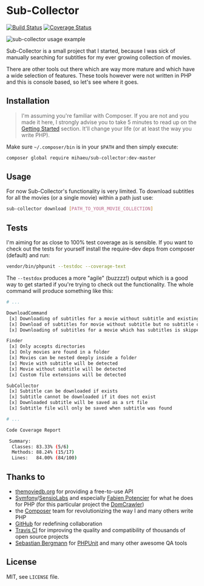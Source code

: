 
# Sub-Collector

[![Build Status](https://travis-ci.org/mihaeu/sub-collector.png)](https://travis-ci.org/mihaeu/sub-collector)
[![Coverage Status](https://coveralls.io/repos/mihaeu/sub-collector/badge.png)](https://coveralls.io/r/mihaeu/sub-collector)

![sub-collector usage example](http://kimai.mike-dev.info/sub-collector-example.gif)

Sub-Collector is a small project that I started, because I was sick of manually searching for subtitles for my ever growing collection of movies.

There are other tools out there which are way more mature and which have a wide selection of features. These tools however were not written in PHP and this is console based, so let's see where it goes.

## Installation

> I'm assuming you're familiar with Composer. If you are not and you made it here, I strongly advise you to take 5 minutes to read up on the [Getting Started](https://getcomposer.org/doc/00-intro.md) section. It'll change your life (or at least the way you write PHP).

Make sure `~/.composer/bin` is in your `$PATH` and then simply execute:

```bash
composer global require mihaeu/sub-collector:dev-master
```

## Usage
For now Sub-Collector's functionality is very limited. To download subtitles for all the movies (or a single movie) within a path just use:

```bash
sub-collector download [PATH_TO_YOUR_MOVIE_COLLECTION]
```

## Tests
I'm aiming for as close to 100% test coverage as is sensible. If you want to check out the tests for yourself install the require-dev deps from composer (default) and run:

```bash
vendor/bin/phpunit --testdoc --coverage-text
```

The `--testdox` produces a more "agile" (buzzzz!) output which is a good way to get started if you're trying to check out the functionality. The whole command will produce something like this:

```bash
# ...

DownloadCommand
 [x] Downloading of subtitles for a movie without subtitle and existing subtitle on server
 [x] Download of subtitles for movie without subtitle but no subtitle on server
 [x] Downloading of subtitles for a movie which has subtitles is skipped

Finder
 [x] Only accepts directories
 [x] Only movies are found in a folder
 [x] Movies can be nested deeply inside a folder
 [x] Movie with subtitle will be detected
 [x] Movie without subtitle will be detected
 [x] Custom file extensions will be detected

SubCollector
 [x] Subtitle can be downloaded if exists
 [x] Subtitle cannot be downloaded if it does not exist
 [x] Downloaded subtitle will be saved as a srt file
 [x] Subtitle file will only be saved when subtitle was found

# ...

Code Coverage Report

 Summary:
  Classes: 83.33% (5/6)
  Methods: 88.24% (15/17)
  Lines:   84.00% (84/100)

```

## Thanks to

 - [themoviedb.org](http://www.themoviedb.org/) for providing a free-to-use API
 - [Symfony](http://symfony.com/)/[SensioLabs](http://sensiolabs.com/en) and especially [Fabien Potencier](http://fabien.potencier.org/) for what he does for PHP (for this particular project the [DomCrawler](https://github.com/symfony/DomCrawler))
 - the [Composer](https://getcomposer.org/) team for revolutionizing the way I and many others write PHP
 - [GitHub](https://github.com) for redefining collaboration
 - [Travis CI](https://travis-ci.org/) for improving the quality and compatibility of thousands of open source projects
 - [Sebastian Bergmann](http://sebastian-bergmann.de/) for [PHPUnit](http://phpunit.de) and many other awesome QA tools

## License

MIT, see `LICENSE` file.
